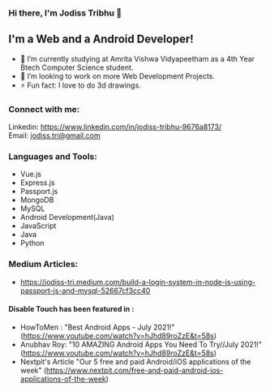 ### Hi there, I'm Jodiss Tribhu  👋

## I'm a Web and a Android Developer!
- 🏫 I’m currently studying at Amrita Vishwa Vidyapeetham as a 4th Year Btech Computer Science student.
- 👯 I’m looking to work on more Web Development Projects.
- ⚡ Fun fact: I love to do 3d drawings.

### Connect with me:
Linkedin: https://www.linkedin.com/in/jodiss-tribhu-9676a8173/
<br />
Email: jodiss.tri@gmail.com
<br />

### Languages and Tools:
  - Vue.js
  - Express.js
  - Passport.js
  - MongoDB
  - MySQL
  - Android Development(Java)
  - JavaScript
  - Java
  - Python
  

### Medium Articles:
- https://jodiss-tri.medium.com/build-a-login-system-in-node-js-using-passport-js-and-mysql-52667cf3cc40

#### Disable Touch has been featured in :
  - HowToMen : "Best Android Apps - July 2021!" (https://www.youtube.com/watch?v=hJhd89roZzE&t=58s)
  - Anubhav Roy: "10 AMAZING Android Apps You Need To Try//July 2021!" (https://www.youtube.com/watch?v=hJhd89roZzE&t=58s)
  - Nextpit's Article "Our 5 free and paid Android/iOS applications of the week" (https://www.nextpit.com/free-and-paid-android-ios-applications-of-the-week)



